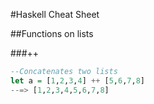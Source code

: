 #Haskell Cheat Sheet

##Functions on lists

###++

```haskell
--Concatenates two lists
let a = [1,2,3,4] ++ [5,6,7,8]
--=> [1,2,3,4,5,6,7,8]
```